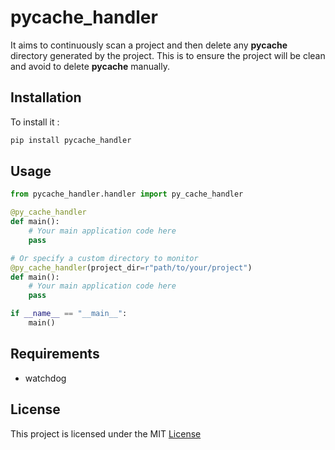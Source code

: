 # pycache_handler

It aims to continuously scan a project and then delete any __pycache__ directory generated by the project. This is to ensure the project will be clean and avoid to delete __pycache__ manually.


## Installation

To install it :

```sh
pip install pycache_handler
```


## Usage

```python
from pycache_handler.handler import py_cache_handler

@py_cache_handler
def main():
    # Your main application code here
    pass

# Or specify a custom directory to monitor
@py_cache_handler(project_dir=r"path/to/your/project")
def main():
    # Your main application code here
    pass

if __name__ == "__main__":
    main()
```


## Requirements
- watchdog

## License
This project is licensed under the MIT [License](LICENSE.md)

